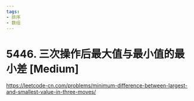 ```yaml
---
tags:
- 排序
- 数组
---
```


# 5446. 三次操作后最大值与最小值的最小差 [Medium]

<https://leetcode-cn.com/problems/minimum-difference-between-largest-and-smallest-value-in-three-moves/>
